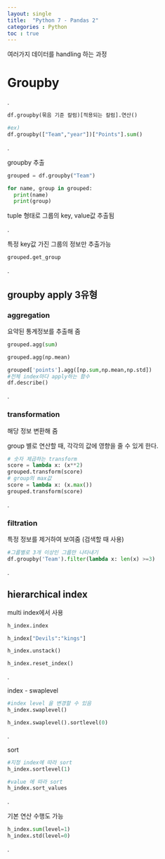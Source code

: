```yaml
---
layout: single
title:  "Python 7 - Pandas 2"
categories : Python
toc : true
---
```




여러가지 데이터를 handling 하는 과정

# Groupby

.

```python
df.groupby(묶음 기준 칼럼)[적용되는 칼럼].연산()

#ex)
df.groupby(["Team","year"])["Points"].sum()
```

.

groupby 추출

```python
grouped = df.groupby("Team")

for name, group in grouped:
  print(name)
  print(group)
```

tuple 형태로 그룹의 key, value값 추출됨

.

특정 key값 가진 그룹의 정보만 추출가능

```python
grouped.get_group
```

.

## groupby apply 3유형

### aggregation

요약된 통계정보를 추출해 줌

```python
grouped.agg(sum)

grouped.agg(np.mean)

grouped['points'].agg([np.sum,np.mean,np.std])
#전체 index마다 apply하는 함수
df.describe()
```

.

### transformation

해당 정보 변환해 줌

group 별로 연산할 때, 각각의 값에 영향을 줄 수 있게 한다.

```python
# 숫자 제곱하는 transform
score = lambda x: (x**2)
grouped.transform(score)
# group의 max값
score = lambda x: (x.max())
grouped.transform(score)
```

.

### filtration

특정 정보를 제거하여 보여줌 (검색할 때 사용)

```python
#그룹별로 3개 이상인 그룹만 나타내기
df.groupby('Team').filter(lambda x: len(x) >=3)
```

.

## hierarchical index

multi index에서 사용

```python
h_index.index

h_index["Devils":"kings"]

h_index.unstack()

h_index.reset_index()

```

.

index - swaplevel

```python
#index level 을 변경할 수 있음
h_index.swaplevel()

h_index.swaplevel().sortlevel(0)
```

.

sort

```python
#지정 index에 따라 sort 
h_index.sortlevel(1)

#value 에 따라 sort
h_index.sort_values
```

.

기본 연산 수행도 가능

```python
h_index.sum(level=1)
h_index.std(level=0)
```

.

